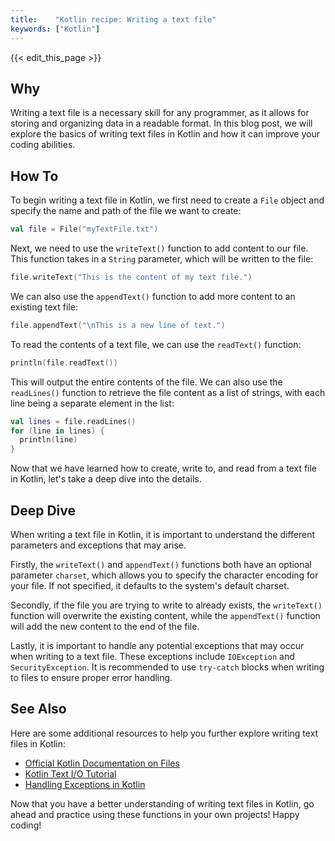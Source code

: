 ```yaml
---
title:    "Kotlin recipe: Writing a text file"
keywords: ["Kotlin"]
---
```


{{< edit_this_page >}}

## Why

Writing a text file is a necessary skill for any programmer, as it allows for storing and organizing data in a readable format. In this blog post, we will explore the basics of writing text files in Kotlin and how it can improve your coding abilities.

## How To

To begin writing a text file in Kotlin, we first need to create a `File` object and specify the name and path of the file we want to create:

```Kotlin
val file = File("myTextFile.txt")
```

Next, we need to use the `writeText()` function to add content to our file. This function takes in a `String` parameter, which will be written to the file:

```Kotlin
file.writeText("This is the content of my text file.")
```

We can also use the `appendText()` function to add more content to an existing text file:

```Kotlin
file.appendText("\nThis is a new line of text.")
```

To read the contents of a text file, we can use the `readText()` function:

```Kotlin
println(file.readText())
```

This will output the entire contents of the file. We can also use the `readLines()` function to retrieve the file content as a list of strings, with each line being a separate element in the list:

```Kotlin
val lines = file.readLines()
for (line in lines) {
  println(line)
}
```

Now that we have learned how to create, write to, and read from a text file in Kotlin, let's take a deep dive into the details.

## Deep Dive

When writing a text file in Kotlin, it is important to understand the different parameters and exceptions that may arise.

Firstly, the `writeText()` and `appendText()` functions both have an optional parameter `charset`, which allows you to specify the character encoding for your file. If not specified, it defaults to the system's default charset.

Secondly, if the file you are trying to write to already exists, the `writeText()` function will overwrite the existing content, while the `appendText()` function will add the new content to the end of the file.

Lastly, it is important to handle any potential exceptions that may occur when writing to a text file. These exceptions include `IOException` and `SecurityException`. It is recommended to use `try-catch` blocks when writing to files to ensure proper error handling.

## See Also

Here are some additional resources to help you further explore writing text files in Kotlin:

- [Official Kotlin Documentation on Files](https://kotlinlang.org/api/latest/jvm/stdlib/kotlin.io/java.io.-file/index.html)
- [Kotlin Text I/O Tutorial](https://play.kotlinlang.org/byExample/03_text_io/01_write_to_a_file)
- [Handling Exceptions in Kotlin](https://www.baeldung.com/kotlin/exceptions-handling)

Now that you have a better understanding of writing text files in Kotlin, go ahead and practice using these functions in your own projects! Happy coding!